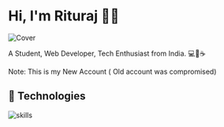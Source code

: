 # Hi, I'm Rituraj 🧑‍💻

![Cover](https://user-images.githubusercontent.com/74038190/212750155-3ceddfbd-19d3-40a3-87af-8d329c8323c4.gif)

A Student, Web Developer, Tech Enthusiast from India. 💻💖☕

Note: This is my New Account ( Old account was compromised)


## 🔧 Technologies

![skills](https://skillicons.dev/icons?i=html,css,sass,js,ts,nodejs,react,mongodb,git,figma,bash,nextjs,vscode&theme=light)

<!-- markdownlint-disable MD033 -->


